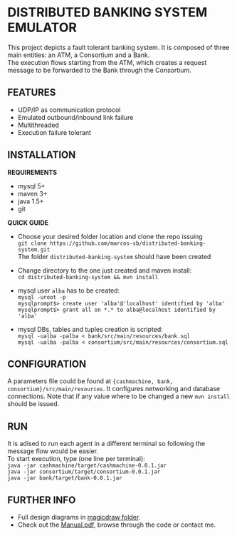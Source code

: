 DISTRIBUTED BANKING SYSTEM EMULATOR
===================================
This project depicts a fault tolerant banking system. It is composed of three main entities: an ATM, a Consortium and a Bank.  
The execution flows starting from the ATM, which creates a request message to be forwarded to the Bank through the Consortium.  


FEATURES
--------
* UDP/IP as communication protocol
* Emulated outbound/inbound link failure
* Multithreaded
* Execution failure tolerant


INSTALLATION
------------
__REQUIREMENTS__
* mysql 5+
* maven 3+
* java 1.5+
* git

__QUICK GUIDE__
* Choose your desired folder location and clone the repo issuing  
`git clone https://github.com/marcos-sb/distributed-banking-system.git`  
The folder `distributed-banking-system` should have been created  

* Change directory to the one just created and maven install:  
`cd distributed-banking-system && mvn install`  

* mysql user `alba` has to be created:  
`mysql -uroot -p`  
`mysqlprompt$> create user 'alba'@'localhost' identified by 'alba'`  
`mysqlprompt$> grant all on *.* to alba@localhost identified by 'alba'`  

* mysql DBs, tables and tuples creation is scripted:  
`mysql -ualba -palba < bank/src/main/resources/bank.sql`  
`mysql -ualba -palba < consortium/src/main/resources/consortium.sql`


CONFIGURATION
-------------
A parameters file could be found at `{cashmachine, bank, consortium}/src/main/resources`. It configures networking and database connections. Note that if any value where to be changed a new `mvn install` should be issued.


RUN
---
It is adised to run each agent in a different terminal so following the message flow would be easier.  
To start execution, type (one line per terminal):  
`java -jar cashmachine/target/cashmachine-0.0.1.jar`  
`java -jar consortium/target/consortium-0.0.1.jar`  
`java -jar bank/target/bank-0.0.1.jar`


FURTHER INFO
------------
* Full design diagrams in [magicdraw folder](https://github.com/marcos-sb/distributed-banking-system/tree/master/magicdraw).
* Check out the [Manual.pdf](https://docs.google.com/file/d/0B2lmVzXW-C5UY2EzaDRKUUh3Ujg/edit?usp=sharing), browse through the code or contact me.
